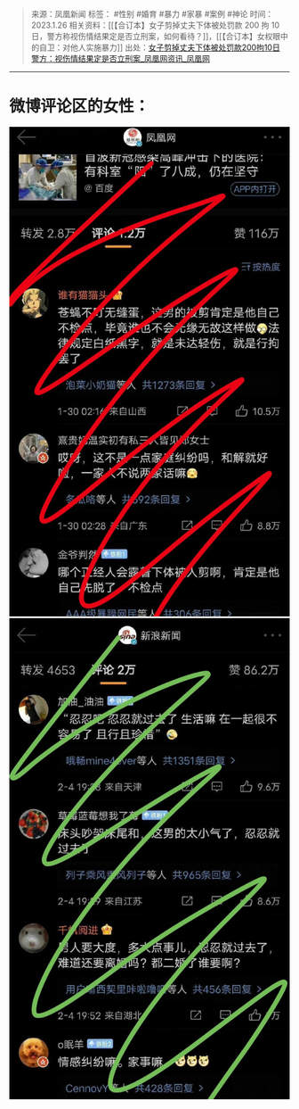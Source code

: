> 来源：凤凰新闻
> 标签： #性别 #婚育 #暴力 #家暴 #案例 #神论
> 时间：2023.1.26
> 相关资料：[[【合订本】女子剪掉丈夫下体被处罚款 200 拘 10 日，警方称视伤情结果定是否立刑案，如何看待？]]，[[【合订本】女权眼中的自卫：对他人实施暴力]]
> 出处：[女子剪掉丈夫下体被处罚款200拘10日 警方：视伤情结果定是否立刑案_凤凰网资讯_凤凰网](https://ishare.ifeng.com/c/s/v006CfX-_zeZiEGw7i0-_jCci0PeRxbEbElpTZRPxQGxvDfZcXps74cd3MwueicTkCqAUoMkGP5LCik14t4fgXoyGOdw____?spss=np&channelId=SYLB10NEW_TOP&aman=7dBbc8Hd22R31ed11bc9a31ba4754cz11br693Z36d)
***
# 微博评论区的女性：
[![img-1677690271918f3afcc1e2d7acbdf469313d5416769a7d1c41067bce73a1b91dea73143ecb12a.jpg](https://raw.githubusercontent.com/bluntvoice/mypic/main/img-1677690271918f3afcc1e2d7acbdf469313d5416769a7d1c41067bce73a1b91dea73143ecb12a.jpg)](https://raw.githubusercontent.com/bluntvoice/mypic/main/img-1677690271918f3afcc1e2d7acbdf469313d5416769a7d1c41067bce73a1b91dea73143ecb12a.jpg)
[![img-16776902695147b6cf7d8ab9386647fd551320be2cd1acecb21835c73dd1783b7287be9272c1e.jpg](https://raw.githubusercontent.com/bluntvoice/mypic/main/img-16776902695147b6cf7d8ab9386647fd551320be2cd1acecb21835c73dd1783b7287be9272c1e.jpg)](https://raw.githubusercontent.com/bluntvoice/mypic/main/img-16776902695147b6cf7d8ab9386647fd551320be2cd1acecb21835c73dd1783b7287be9272c1e.jpg)